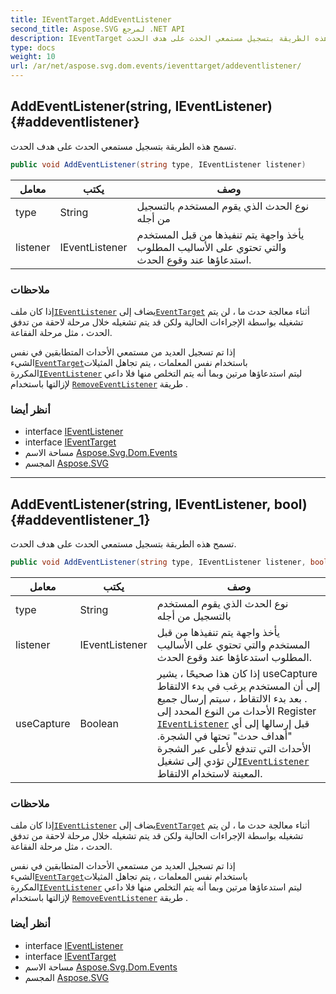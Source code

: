 ```yaml
---
title: IEventTarget.AddEventListener
second_title: Aspose.SVG لمرجع .NET API
description: IEventTarget طريقة. تسمح هذه الطريقة بتسجيل مستمعي الحدث على هدف الحدث.
type: docs
weight: 10
url: /ar/net/aspose.svg.dom.events/ieventtarget/addeventlistener/
---
```

## AddEventListener(string, IEventListener) {#addeventlistener}

تسمح هذه الطريقة بتسجيل مستمعي الحدث على هدف الحدث.

```csharp
public void AddEventListener(string type, IEventListener listener)
```

| معامل | يكتب | وصف |
| --- | --- | --- |
| type | String | نوع الحدث الذي يقوم المستخدم بالتسجيل من أجله |
| listener | IEventListener | يأخذ واجهة يتم تنفيذها من قبل المستخدم والتي تحتوي على الأساليب المطلوب استدعاؤها عند وقوع الحدث. |

### ملاحظات

إذا كان ملف[`IEventListener`](../../ieventlistener/) يضاف إلى[`EventTarget`](../../../aspose.svg.dom/eventtarget/) أثناء معالجة حدث ما ، لن يتم تشغيله بواسطة الإجراءات الحالية ولكن قد يتم تشغيله خلال مرحلة لاحقة من تدفق الحدث ، مثل مرحلة الفقاعة.

إذا تم تسجيل العديد من مستمعي الأحداث المتطابقين في نفس الشيء[`EventTarget`](../../../aspose.svg.dom/eventtarget/)باستخدام نفس المعلمات ، يتم تجاهل المثيلات المكررة[`IEventListener`](../../ieventlistener/) ليتم استدعاؤها مرتين وبما أنه يتم التخلص منها فلا داعي لإزالتها باستخدام [`RemoveEventListener`](../removeeventlistener/) طريقة .

### أنظر أيضا

* interface [IEventListener](../../ieventlistener/)
* interface [IEventTarget](../)
* مساحة الاسم [Aspose.Svg.Dom.Events](../../ieventtarget/)
* المجسم [Aspose.SVG](../../../)

---

## AddEventListener(string, IEventListener, bool) {#addeventlistener_1}

تسمح هذه الطريقة بتسجيل مستمعي الحدث على هدف الحدث.

```csharp
public void AddEventListener(string type, IEventListener listener, bool useCapture)
```

| معامل | يكتب | وصف |
| --- | --- | --- |
| type | String | نوع الحدث الذي يقوم المستخدم بالتسجيل من أجله |
| listener | IEventListener | يأخذ واجهة يتم تنفيذها من قبل المستخدم والتي تحتوي على الأساليب المطلوب استدعاؤها عند وقوع الحدث. |
| useCapture | Boolean | إذا كان هذا صحيحًا ، يشير useCapture إلى أن المستخدم يرغب في بدء الالتقاط . بعد بدء الالتقاط ، سيتم إرسال جميع الأحداث من النوع المحدد إلى Register [`IEventListener`](../../ieventlistener/) قبل إرسالها إلى أي "أهداف حدث" تحتها في الشجرة. الأحداث التي تندفع لأعلى عبر الشجرة لن تؤدي إلى تشغيل[`IEventListener`](../../ieventlistener/) المعينة لاستخدام الالتقاط. |

### ملاحظات

إذا كان ملف[`IEventListener`](../../ieventlistener/) يضاف إلى[`EventTarget`](../../../aspose.svg.dom/eventtarget/) أثناء معالجة حدث ما ، لن يتم تشغيله بواسطة الإجراءات الحالية ولكن قد يتم تشغيله خلال مرحلة لاحقة من تدفق الحدث ، مثل مرحلة الفقاعة.

إذا تم تسجيل العديد من مستمعي الأحداث المتطابقين في نفس الشيء[`EventTarget`](../../../aspose.svg.dom/eventtarget/)باستخدام نفس المعلمات ، يتم تجاهل المثيلات المكررة[`IEventListener`](../../ieventlistener/) ليتم استدعاؤها مرتين وبما أنه يتم التخلص منها فلا داعي لإزالتها باستخدام [`RemoveEventListener`](../removeeventlistener/) طريقة .

### أنظر أيضا

* interface [IEventListener](../../ieventlistener/)
* interface [IEventTarget](../)
* مساحة الاسم [Aspose.Svg.Dom.Events](../../ieventtarget/)
* المجسم [Aspose.SVG](../../../)


